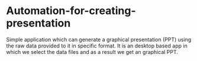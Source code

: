 # Automation-for-creating-presentation
Simple application which can generate a graphical presentation (PPT) using the raw data provided to it in specific format. It is an desktop based app in which we select the data files and as a result we get an graphical PPT.
